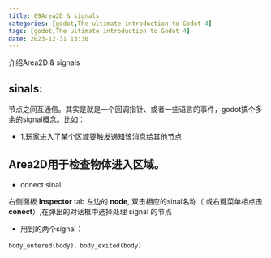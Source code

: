 ```yaml
---
title: 09Area2D & signals
categories: [godot,The ultimate introduction to Godot 4]
tags: [godot,The ultimate introduction to Godot 4]
date: 2023-12-31 13:30
---
```


介绍Area2D & signals

## sinals:

节点之间互通信。其实是就是一个回调指针、或者一些语言的事件，godot搞个多余的signal概念。比如：
- 1.玩家进入了某个区域要触发通知该消息给其他节点

## Area2D用于检查物体进入区域。
- conect sinal:

右侧面板 **Inspector** tab 左边的 **node**, 双击相应的sinal名称（ 或右键菜单相点击**conect**）,在弹出的对话框中选择处理 signal 的节点

- 用到的两个signal：

`body_entered(body)、body_exited(body)`

